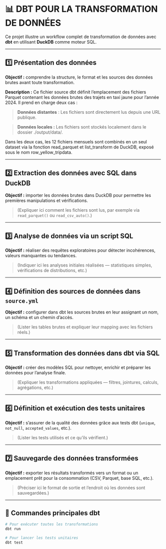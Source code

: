 # 📊 DBT POUR LA TRANSFORMATION DE DONNÉES 

Ce projet illustre un workflow complet de transformation de données avec **dbt** en utilisant **DuckDB** comme moteur SQL.

---

## 1️⃣ Présentation des données

**Objectif :** comprendre la structure, le format et les sources des données brutes avant toute transformation.

**Description :**
Ce fichier source dbt définit l’emplacement des fichiers Parquet contenant les données brutes des trajets en taxi jaune pour l’année 2024.
Il prend en charge deux cas :

>**Données distantes** : Les fichiers sont directement lus depuis une URL publique.

>**Données locales :** Les fichiers sont stockés localement dans le dossier ./output/data/.

Dans les deux cas, les 12 fichiers mensuels sont combinés en un seul dataset via la fonction read_parquet et list_transform de DuckDB, exposé sous le nom row_yellow_tripdata.

---

## 2️⃣ Extraction des données avec SQL dans DuckDB

**Objectif :** importer les données brutes dans DuckDB pour permettre les premières manipulations et vérifications.

> (Expliquer ici comment les fichiers sont lus, par exemple via `read_parquet()` ou `read_csv_auto()`.)

---

## 3️⃣ Analyse de données via un script SQL

**Objectif :** réaliser des requêtes exploratoires pour détecter incohérences, valeurs manquantes ou tendances.

> (Indiquer ici les analyses initiales réalisées — statistiques simples, vérifications de distributions, etc.)

---

## 4️⃣ Définition des sources de données dans `source.yml`

**Objectif :** configurer dans dbt les sources brutes en leur assignant un nom, un schéma et un chemin d’accès.
  
> (Lister les tables brutes et expliquer leur mapping avec les fichiers réels.)

---

## 5️⃣ Transformation des données dans dbt via SQL

**Objectif :** créer des modèles SQL pour nettoyer, enrichir et préparer les données pour l’analyse finale.

> (Expliquer les transformations appliquées — filtres, jointures, calculs, agrégations, etc.)

---

## 6️⃣ Définition et exécution des tests unitaires

**Objectif :** s’assurer de la qualité des données grâce aux tests dbt (`unique`, `not_null`, `accepted_values`, etc.).
  
> (Lister les tests utilisés et ce qu’ils vérifient.)

---

## 7️⃣ Sauvegarde des données transformées

**Objectif :** exporter les résultats transformés vers un format ou un emplacement prêt pour la consommation (CSV, Parquet, base SQL, etc.).
  
> (Préciser ici le format de sortie et l’endroit où les données sont sauvegardées.)

---

## 🚀 Commandes principales dbt

```bash
# Pour exécuter toutes les transformations
dbt run

# Pour lancer les tests unitaires
dbt test

